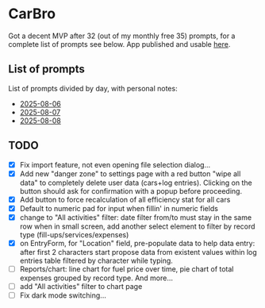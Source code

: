 # CarBro

Got a decent MVP after 32 (out of my monthly free 35) prompts, for a complete list of prompts see below. App published and usable [here](https://app--car-bro-59debb07.base44.app).

## List of prompts

List of prompts divided by day, with personal notes:

- [2025-08-06](prompts/2025-08-06.md)
- [2025-08-07](prompts/2025-08-07.md)
- [2025-08-08](prompts/2025-08-08.md)

## TODO

- [X] Fix import feature, not even opening file selection dialog...
- [X] Add new "danger zone" to settings page with a red button "wipe all data" to completely delete user data (cars+log entries). Clicking on the button should ask for confirmation with a popup before proceeding.
- [X] Add button to force recalculation of all efficiency stat for all cars
- [X] Default to numeric pad for input when fillin' in numeric fields
- [X] change to "All activities" filter: date filter from/to must stay in the same row when in small screen, add another select element to filter by record type (fill-ups/services/expenses)
- [X] on EntryForm, for "Location" field, pre-populate data to help data entry: after first 2 characters start propose data from existent values within log entries table filtered by character while typing.
- [ ] Reports/chart: line chart for fuel price over time, pie chart of total expenses grouped by record type. And more...
- [ ] add "All activities" filter to chart page
- [ ] Fix dark mode switching...
